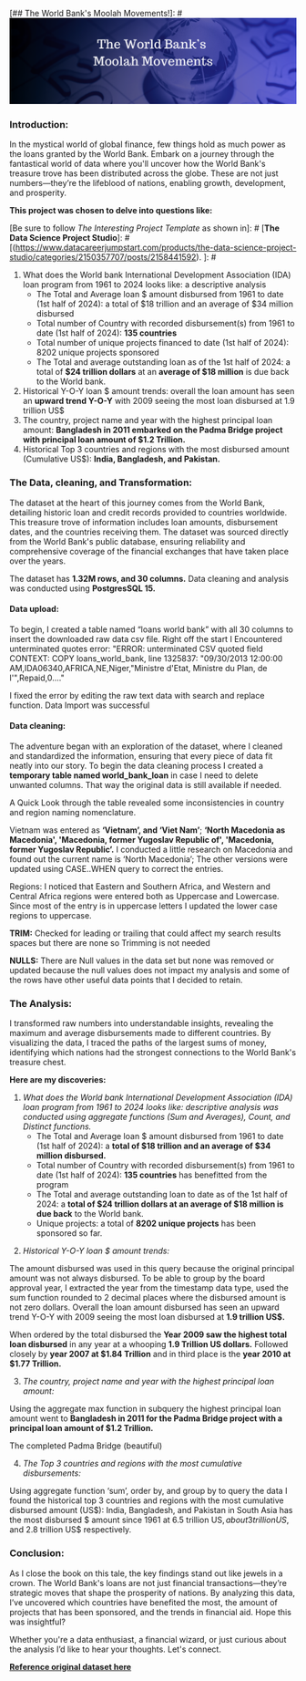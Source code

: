 [## The World Bank's Moolah Movements!]: # <img src="images/LinkedIn Article (3).png?raw=true"/>

### Introduction:

In the mystical world of global finance, few things hold as much power as the loans granted by the World Bank. Embark on a journey through the fantastical world of data where you'll uncover how the World Bank's treasure trove has been distributed across the globe. These are not just numbers—they’re the lifeblood of nations, enabling growth, development, and prosperity. 

**This project was chosen to delve into questions like:** 

[Be sure to follow *The Interesting Project Template* as shown in]: # [**The Data Science Project Studio**]: #[(https://www.datacareerjumpstart.com/products/the-data-science-project-studio/categories/2150357707/posts/2158441592). ]: #

1. What does the World bank International Development Association (IDA) loan program from 1961 to 2024 looks like: a descriptive analysis
    - The Total and Average loan $ amount disbursed from 1961 to date (1st half of 2024): a total of $18 trillion and an average of $34 million disbursed
    -  Total number of Country with recorded disbursement(s) from 1961 to date (1st half of 2024): **135 countries**
    -  Total number of unique projects financed to date (1st half of 2024): 8202 unique projects sponsored
    -  The Total and average outstanding loan as of the 1st half of 2024: a total of **$24 trillion dollars** at an **average of $18 million** is due back to the World bank.
2. Historical Y-O-Y loan $ amount trends: overall the loan amount has seen an **upward trend Y-O-Y** with 2009 seeing the most loan disbursed at 1.9 trillion US$
3. The country, project name and year with the highest principal loan amount: **Bangladesh in 2011 embarked on the Padma Bridge project with principal loan amount of $1.2 Trillion.**
4. Historical Top 3 countries and regions with the most disbursed amount (Cumulative US$): **India, Bangladesh, and Pakistan.**

### The Data, cleaning, and Transformation:

The dataset at the heart of this journey comes from the World Bank, detailing historic loan and credit records provided to countries worldwide. This treasure trove of information includes loan amounts, disbursement dates, and the countries receiving them. The dataset was sourced directly from the World Bank's public database, ensuring reliability and comprehensive coverage of the financial exchanges that have taken place over the years.

The dataset has **1.32M rows, and 30 columns.** Data cleaning and analysis was conducted using **PostgresSQL 15.**

#### Data upload:

To begin, I created a table named “loans world bank” with all 30 columns to insert the downloaded raw data csv file. 
Right off the start I Encountered unterminated quotes error: 
"ERROR: unterminated CSV quoted field CONTEXT: COPY loans_world_bank, line 1325837: "09/30/2013 12:00:00 AM,IDA06340,AFRICA,NE,Niger,"Ministre d'Etat, Ministre du Plan, de l'",Repaid,0...."

I fixed the error by editing the raw text data with search and replace function.
Data Import was successful

[<img src="images/Av Income and Age.png?raw=true"/>]:#
[<img src="images/Av Income and Age.png?raw=true"/>]:#
[<img src="images/Av Income and Age.png?raw=true"/>]:#

#### Data cleaning:

The adventure began with an exploration of the dataset, where I cleaned and standardized the information, ensuring that every piece of data fit neatly into our story.
To begin the data cleaning process I created a **temporary table named world_bank_loan** in case I need to delete unwanted columns. That way the original data is still available if needed.

[<img src="images/Av Income and Age.png?raw=true"/>]:#
[<img src="images/Av Income and Age.png?raw=true"/>]:#
[<img src="images/Av Income and Age.png?raw=true"/>]:#

A Quick Look through the table revealed some inconsistencies in country and region naming nomenclature.  

Vietnam was entered as **‘Vietnam’, and ‘Viet Nam’**; **‘North Macedonia as Macedonia', 'Macedonia, former Yugoslav Republic of', 'Macedonia, former Yugoslav Republic’.**
I conducted a little research on Macedonia and found out the current name is ‘North Macedonia’; The other versions were updated using CASE..WHEN query to correct the entries.

[<img src="images/Av Income and Age.png?raw=true"/>]:#
[<img src="images/Av Income and Age.png?raw=true"/>]:#
[<img src="images/Av Income and Age.png?raw=true"/>]:#
[<img src="images/Av Income and Age.png?raw=true"/>]:#
[<img src="images/Av Income and Age.png?raw=true"/>]:#
[<img src="images/Av Income and Age.png?raw=true"/>]:#
[<img src="images/Av Income and Age.png?raw=true"/>]:#
[<img src="images/Av Income and Age.png?raw=true"/>]:#
[<img src="images/Av Income and Age.png?raw=true"/>]:#
[<img src="images/Av Income and Age.png?raw=true"/>]:#
[<img src="images/Av Income and Age.png?raw=true"/>]:#
[<img src="images/Av Income and Age.png?raw=true"/>]:#

Regions: I noticed that Eastern and Southern Africa, and Western and Central Africa regions were entered both as Uppercase and Lowercase. Since most of the entry is in uppercase letters I updated the lower case regions to uppercase.

[<img src="images/Av Income and Age.png?raw=true"/>]:#
[<img src="images/Av Income and Age.png?raw=true"/>]:#
[<img src="images/Av Income and Age.png?raw=true"/>]:#
[<img src="images/Av Income and Age.png?raw=true"/>]:#
[<img src="images/Av Income and Age.png?raw=true"/>]:#
[<img src="images/Av Income and Age.png?raw=true"/>]:#

**TRIM:** Checked for leading or trailing that could affect my search results spaces but there are none so Trimming is not needed

[<img src="images/Av Income and Age.png?raw=true"/>]:#
[<img src="images/Av Income and Age.png?raw=true"/>]:#

**NULLS:** 
There are Null values in the data set but none was removed or updated because the null values does not impact my analysis and some of the rows have other useful data points that I decided to retain.

### The Analysis:
I transformed raw numbers into understandable insights, revealing the maximum and average disbursements made to different countries. By visualizing the data, I traced the paths of the largest sums of money, identifying which nations had the strongest connections to the World Bank's treasure chest.

**Here are my discoveries:**

1. _What does the World bank International Development Association (IDA) loan program from 1961 to 2024 looks like: descriptive analysis was conducted using aggregate functions (Sum and Averages), Count, and Distinct functions._
    - The Total and Average loan $ amount disbursed from 1961 to date (1st half of 2024): a **total of $18 trillion and an average of $34 million disbursed.**
    - Total number of Country with recorded disbursement(s) from 1961 to date (1st half of 2024): **135 countries** has benefitted from the program
    - The Total and average outstanding loan to date as of the 1st half of 2024: a **total of $24 trillion dollars at an average of $18 million is due back** to the World bank.
    - Unique projects: a total of **8202 unique projects** has been sponsored so far.

[<img src="images/Av Income and Age.png?raw=true"/>]:#
[<img src="images/Av Income and Age.png?raw=true"/>]:#
[<img src="images/Av Income and Age.png?raw=true"/>]:#
[<img src="images/Av Income and Age.png?raw=true"/>]:#

2. _Historical Y-O-Y loan $ amount trends:_ 

The amount disbursed was used in this query because the original principal amount was not always disbursed. To be able to group by the board approval year, I extracted the year from the timestamp data type, used the sum function rounded to 2 decimal places where the disbursed amount is not zero dollars.
Overall the loan amount disbursed has seen an upward trend Y-O-Y with 2009 seeing the most loan disbursed at **1.9 trillion US$.**

[<img src="images/Av Income and Age.png?raw=true"/>]:#
[<img src="images/Av Income and Age.png?raw=true"/>]:#
[<img src="images/Av Income and Age.png?raw=true"/>]:#
[<img src="images/Av Income and Age.png?raw=true"/>]:#

When ordered by the total disbursed the **Year 2009 saw the highest total loan disbursed** in any year at a whooping **1.9 Trillion US dollars.** Followed closely by **year 2007 at $1.84 Trillion** and in third place is the **year 2010 at $1.77 Trillion.**

[<img src="images/Av Income and Age.png?raw=true"/>]:#

3. _The country, project name and year with the highest principal loan amount:_

Using the aggregate max function in subquery the highest principal loan amount went to **Bangladesh in 2011 for the Padma Bridge project with a principal loan amount of $1.2 Trillion.**

[<img src="images/Av Income and Age.png?raw=true"/>]:#
[<img src="images/Av Income and Age.png?raw=true"/>]:#
[<img src="images/Av Income and Age.png?raw=true"/>]:# 
The completed Padma Bridge (beautiful)

4. _The Top 3 countries and regions with the most cumulative disbursements:_

Using aggregate function ‘sum’, order by, and group by to query the data I found the historical top 3 countries and regions with the most cumulative disbursed amount (US$): India, Bangladesh, and Pakistan in South Asia has the most disbursed $ amount since 1961 at 6.5 trillion US$, about 3 trillion US$, and 2.8 trillion US$ respectively.

[<img src="images/Av Income and Age.png?raw=true"/>]:#
[<img src="images/Av Income and Age.png?raw=true"/>]:#

### Conclusion:

As I close the book on this tale, the key findings stand out like jewels in a crown. The World Bank's loans are not just financial transactions—they’re strategic moves that shape the prosperity of nations. By analyzing this data, I’ve uncovered which countries have benefited the most, the amount of projects that has been sponsored, and the trends in financial aid. Hope this was insightful?

Whether you're a data enthusiast, a financial wizard, or just curious about the analysis I’d like to hear your thoughts. Let's connect.

[<img src="images/Av Income and Age.png?raw=true"/>]:#


[**Reference original dataset here**](https://finances.worldbank.org/Loans-and-Credits/IDA-Statement-Of-Credits-and-Grants-Historical-Dat/tdwh-3krx)  
